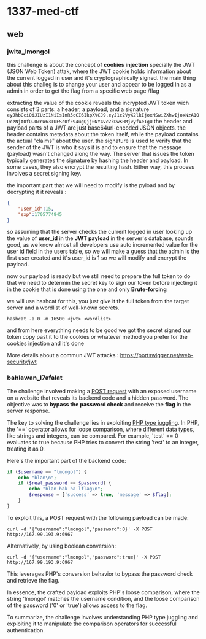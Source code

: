# 1337-med-ctf
## web

### jwita_lmongol

this challenge is about the concept of **cookies injection** specially the JWT (JSON Web Token) attak,
where the JWT cookie holds information about the current logged in user and it's cryptographically signed.
the main thing about this challeg is to change your user and appear to be logged in as a admin in order to get the flag from a specific  web page /flag

extracting the value of the cookie reveals the incrypted JWT token wich consists of 3 parts:
a header, a payload, and a signature
```eyJhbGciOiJIUzI1NiIsInR5cCI6IkpXVCJ9.eyJ1c2VyX2lkIjoxMSwiZXhwIjoxNzA1ODczNjA0fQ.0cnW63IUFSc0fF94ugQjj0NY4vcZkDwKHMjvyfAeIgU```
the header and payload parts of a JWT are just base64url-encoded JSON objects.
the header contains metadata about the token itself, while the payload contains the actual "claims" about the user. the signature is used to verify that the sender of the JWT is who it says it is and to ensure that the message (payload) wasn't changed along the way.
The server that issues the token typically generates the signature by hashing the header and payload. In some cases, they also encrypt the resulting hash. Either way, this process involves a secret signing key. 

the important part that we will need to modify is the pyload and by decrypting it it reveals : 
```json
{
	"user_id":15,
	"exp":1705774845
}
```
so assuming that the server checks the current logged in user looking up the value of **user_id** in the **JWT payload** in the server's database, sounds good, as we know almost all developers use auto incremented value for the user id field in the users table, so we will make a guess that the admin is the first user created and it's user_id is 1 so we will modify and encrypt the payload.

now our payload is ready but we still need to prepare the full token to do that we need to determin the secret key to sign our token before injecting it in the cookie that is done using the one and only **Brute-forcing**

we will use hashcat for this, you just give it the full token from the target server and a wordlist of well-known secrets.

```
hashcat -a 0 -m 16500 <jwt> <wordlist>
```

and from here everything needs to be good we got the secret signed our token copy past it to the cookies or whatever method you prefer for the cookies injection and it's done

More details about a commun JWT attacks : https://portswigger.net/web-security/jwt

### bahlawan_l7afalat 

The challenge involved making a [POST request](https://en.wikipedia.org/wiki/POST_(HTTP)) with an exposed username on a website that reveals its backend code and a hidden password.
The objective was to **bypass the password check** and receive the **flag** in the server response.

The key to solving the challenge lies in exploiting [PHP type juggling](https://secops.group/php-type-juggling-simplified/). In PHP, the '==' operator allows for loose comparison, where different data types, like strings and integers, can be compared. For example, 'test' == 0 evaluates to true because PHP tries to convert the string 'test' to an integer, treating it as 0.

Here's the important part of the backend code:

```php
if ($username == "lmongol") {
    echo "blan\n";
    if ($real_password == $password) {
        echo "blan hak ha lflag\n";
        $response = ['success' => true, 'message' => $flag];
    }
}
```
To exploit this, a POST request with the following payload can be made:

```curl -d '{"username":"lmongol","password":0}' -X POST http://167.99.193.9:6967```

Alternatively, by using boolean conversion:

```curl -d '{"username":"lmongol","password":true}' -X POST http://167.99.193.9:6967```

This leverages PHP's conversion behavior to bypass the password check and retrieve the flag.

In essence, the crafted payload exploits PHP's loose comparison, where the string 'lmongol' matches the username condition, and the loose comparison of the password ('0' or 'true') allows access to the flag.

To summarize, the challenge involves understanding PHP type juggling and exploiting it to manipulate the comparison operators for successful authentication.
